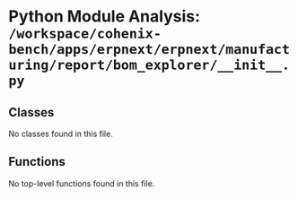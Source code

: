 # Python Module Analysis: `/workspace/cohenix-bench/apps/erpnext/erpnext/manufacturing/report/bom_explorer/__init__.py`

## Classes

No classes found in this file.


## Functions

No top-level functions found in this file.
